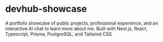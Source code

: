 # devhub-showcase
A portfolio showcase of public projects, professional experience, and an interactive AI chat to learn more about me. Built with Next.js, React, Typescript, Prisma, PostgreSQL, and Tailwind CSS
